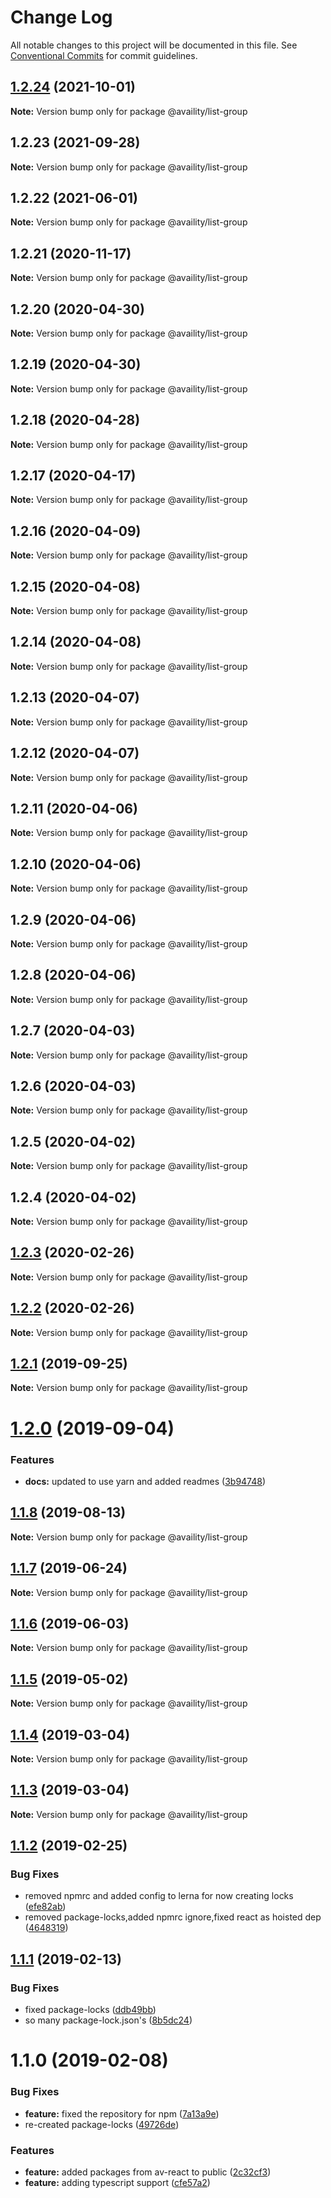 # Change Log

All notable changes to this project will be documented in this file.
See [Conventional Commits](https://conventionalcommits.org) for commit guidelines.

## [1.2.24](https://github.com/Availity/availity-react/compare/@availity/list-group@1.2.23...@availity/list-group@1.2.24) (2021-10-01)

**Note:** Version bump only for package @availity/list-group





## 1.2.23 (2021-09-28)

**Note:** Version bump only for package @availity/list-group





## 1.2.22 (2021-06-01)

**Note:** Version bump only for package @availity/list-group





## 1.2.21 (2020-11-17)

**Note:** Version bump only for package @availity/list-group





## 1.2.20 (2020-04-30)

**Note:** Version bump only for package @availity/list-group





## 1.2.19 (2020-04-30)

**Note:** Version bump only for package @availity/list-group





## 1.2.18 (2020-04-28)

**Note:** Version bump only for package @availity/list-group





## 1.2.17 (2020-04-17)

**Note:** Version bump only for package @availity/list-group





## 1.2.16 (2020-04-09)

**Note:** Version bump only for package @availity/list-group





## 1.2.15 (2020-04-08)

**Note:** Version bump only for package @availity/list-group





## 1.2.14 (2020-04-08)

**Note:** Version bump only for package @availity/list-group





## 1.2.13 (2020-04-07)

**Note:** Version bump only for package @availity/list-group





## 1.2.12 (2020-04-07)

**Note:** Version bump only for package @availity/list-group





## 1.2.11 (2020-04-06)

**Note:** Version bump only for package @availity/list-group





## 1.2.10 (2020-04-06)

**Note:** Version bump only for package @availity/list-group





## 1.2.9 (2020-04-06)

**Note:** Version bump only for package @availity/list-group





## 1.2.8 (2020-04-06)

**Note:** Version bump only for package @availity/list-group





## 1.2.7 (2020-04-03)

**Note:** Version bump only for package @availity/list-group





## 1.2.6 (2020-04-03)

**Note:** Version bump only for package @availity/list-group





## 1.2.5 (2020-04-02)

**Note:** Version bump only for package @availity/list-group





## 1.2.4 (2020-04-02)

**Note:** Version bump only for package @availity/list-group





## [1.2.3](https://github.com/Availity/availity-react/compare/@availity/list-group@1.2.2...@availity/list-group@1.2.3) (2020-02-26)

**Note:** Version bump only for package @availity/list-group





## [1.2.2](https://github.com/Availity/availity-react/compare/@availity/list-group@1.2.1...@availity/list-group@1.2.2) (2020-02-26)

**Note:** Version bump only for package @availity/list-group





## [1.2.1](https://github.com/Availity/availity-react/compare/@availity/list-group@1.2.0...@availity/list-group@1.2.1) (2019-09-25)

**Note:** Version bump only for package @availity/list-group





# [1.2.0](https://github.com/Availity/availity-react/compare/@availity/list-group@1.1.8...@availity/list-group@1.2.0) (2019-09-04)


### Features

* **docs:** updated to use yarn and added readmes ([3b94748](https://github.com/Availity/availity-react/commit/3b94748))





## [1.1.8](https://github.com/Availity/availity-react/compare/@availity/list-group@1.1.7...@availity/list-group@1.1.8) (2019-08-13)

**Note:** Version bump only for package @availity/list-group





## [1.1.7](https://github.com/Availity/availity-react/compare/@availity/list-group@1.1.6...@availity/list-group@1.1.7) (2019-06-24)

**Note:** Version bump only for package @availity/list-group





## [1.1.6](https://github.com/Availity/availity-react/compare/@availity/list-group@1.1.5...@availity/list-group@1.1.6) (2019-06-03)

**Note:** Version bump only for package @availity/list-group





## [1.1.5](https://github.com/Availity/availity-react/compare/@availity/list-group@1.1.4...@availity/list-group@1.1.5) (2019-05-02)

**Note:** Version bump only for package @availity/list-group





## [1.1.4](https://github.com/Availity/availity-react/compare/@availity/list-group@1.1.2...@availity/list-group@1.1.4) (2019-03-04)

**Note:** Version bump only for package @availity/list-group





## [1.1.3](https://github.com/Availity/availity-react/compare/@availity/list-group@1.1.2...@availity/list-group@1.1.3) (2019-03-04)

**Note:** Version bump only for package @availity/list-group





## [1.1.2](https://github.com/Availity/availity-react/compare/@availity/list-group@1.1.1...@availity/list-group@1.1.2) (2019-02-25)


### Bug Fixes

* removed npmrc and added config to lerna for now creating locks ([efe82ab](https://github.com/Availity/availity-react/commit/efe82ab))
* removed package-locks,added npmrc ignore,fixed react as hoisted dep ([4648319](https://github.com/Availity/availity-react/commit/4648319))





## [1.1.1](https://github.com/Availity/availity-react/compare/@availity/list-group@1.1.0...@availity/list-group@1.1.1) (2019-02-13)


### Bug Fixes

* fixed package-locks ([ddb49bb](https://github.com/Availity/availity-react/commit/ddb49bb))
* so many package-lock.json's ([8b5dc24](https://github.com/Availity/availity-react/commit/8b5dc24))





# 1.1.0 (2019-02-08)


### Bug Fixes

* **feature:** fixed the repository for npm ([7a13a9e](https://github.com/Availity/availity-react/commit/7a13a9e))
* re-created package-locks ([49726de](https://github.com/Availity/availity-react/commit/49726de))


### Features

* **feature:** added packages from av-react to public ([2c32cf3](https://github.com/Availity/availity-react/commit/2c32cf3))
* **feature:** adding typescript support ([cfe57a2](https://github.com/Availity/availity-react/commit/cfe57a2))
